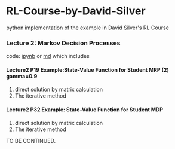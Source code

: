 # RL-Course-by-David-Silver
python implementation of the example in David Silver's RL Course  

### Lecture 2: Markov Decision Processes  
code: [ipynb](https://github.com/GarfieldF/RL-Course-by-David-Silver/blob/master/Lecture2.ipynb) or  [md](https://github.com/GarfieldF/RL-Course-by-David-Silver/blob/master/Lecture2.md)
which includes
#### Lecture2 P19 Example:State-Value Function for Student MRP (2) gamma=0.9
1. direct solution by matrix calculation
2. The iterative method
#### Lecture2 P32 Example: State-Value Function for Student MDP
1. direct solution by matrix calculation
2. The iterative method


TO BE CONTINUED.
